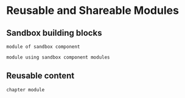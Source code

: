 # Reusable and Shareable Modules

## Sandbox building blocks

```
module of sandbox component
```

```
module using sandbox component modules
```

## Reusable content

```
chapter module
```
